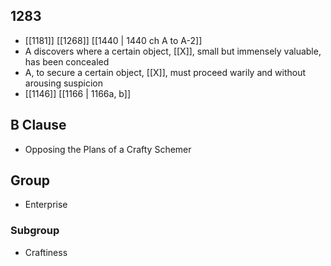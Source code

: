 ## 1283
- [[1181]] [[1268]] [[1440 | 1440 ch A to A-2]] 
- A discovers where a certain object, [[X]], small but immensely valuable, has been concealed
- A, to secure a certain object, [[X]], must proceed warily and without arousing suspicion
- [[1146]] [[1166 | 1166a, b]] 

## B Clause
- Opposing the Plans of a Crafty Schemer

## Group
- Enterprise

### Subgroup
- Craftiness


